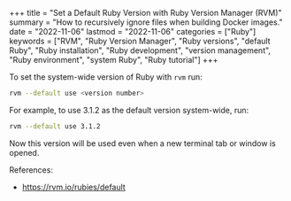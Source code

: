 +++
title = "Set a Default Ruby Version with Ruby Version Manager (RVM)"
summary = "How to recursively ignore files when building Docker images."
date = "2022-11-06"
lastmod = "2022-11-06"
categories = ["Ruby"]
keywords = ["RVM", "Ruby Version Manager", "Ruby versions", "default Ruby", "Ruby installation", "Ruby development", "version management", "Ruby environment", "system Ruby", "Ruby tutorial"]
+++

To set the system-wide version of Ruby with `rvm` run:

```bash
rvm --default use <version number>
```

For example, to use 3.1.2 as the default version system-wide, run:

```bash
rvm --default use 3.1.2
```

Now this version will be used even when a new terminal tab or window is opened.

References:

-  https://rvm.io/rubies/default
